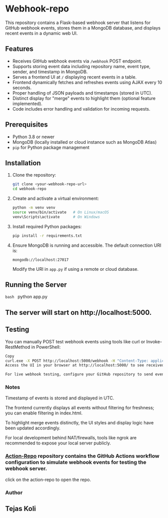 # Webhook-repo

This repository contains a Flask-based webhook server that listens for GitHub webhook events, stores them in a MongoDB database, and displays recent events in a dynamic web UI.

## Features
- Receives GitHub webhook events via `/webhook` POST endpoint.
- Supports storing event data including repository name, event type, sender, and timestamp in MongoDB.
- Serves a frontend UI at `/` displaying recent events in a table.
- Frontend dynamically fetches and refreshes events using AJAX every 10 seconds.
- Proper handling of JSON payloads and timestamps (stored in UTC).
- Distinct display for "merge" events to highlight them (optional feature implemented).
- Code includes error handling and validation for incoming requests.

## Prerequisites
- Python 3.8 or newer
- MongoDB (locally installed or cloud instance such as MongoDB Atlas)
- `pip` for Python package management

## Installation

1. Clone the repository:

    ```bash
    git clone <your-webhook-repo-url>
    cd webhook-repo
    ```

2. Create and activate a virtual environment:

    ```bash
    python -m venv venv
    source venv/bin/activate   # On Linux/macOS
    venv\Scripts\activate      # On Windows
    ```

3. Install required Python packages:

    ```bash
    pip install -r requirements.txt
    ```

4. Ensure MongoDB is running and accessible. The default connection URI is:

    ```
    mongodb://localhost:27017
    ```

    Modify the URI in `app.py` if using a remote or cloud database.

## Running the Server

```bash ```
python app.py

## The server will start on http://localhost:5000.

## Testing
You can manually POST test webhook events using tools like curl or Invoke-RestMethod in PowerShell:

```bash
Copy
curl.exe -X POST http://localhost:5000/webhook -H "Content-Type: application/json" -d "{\"repository\": {\"full_name\": \"test/repo\"}, \"action\": \"test_event\", \"sender\": {\"login\": \"tester\"}}"
Access the UI in your browser at http://localhost:5000/ to see received events.

For live webhook testing, configure your GitHub repository to send events to your public URL (using ngrok or hosted deployment).
```
### Notes
Timestamp of events is stored and displayed in UTC.

The frontend currently displays all events without filtering for freshness; you can enable filtering in index.html.

To highlight merge events distinctly, the UI styles and display logic have been updated accordingly.

For local development behind NAT/firewalls, tools like ngrok are recommended to expose your local server publicly.


### [Action-Repo](https://github.com/tejaskoli007/Action-repo) repository contains the GitHub Actions workflow configuration to simulate webhook events for testing the webhook server.
 click on the action-repo to open the repo.
 

### Author
## Tejas Koli
